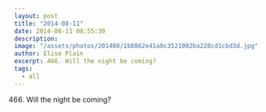 ```yaml
---
layout: post
title: "2014-08-11"
date: 2014-08-11 08:55:30
description: 
image: "/assets/photos/201408/1b8862e41a8c3521002ba228cd1cbd3d.jpg"
author: Elise Plain
excerpt: 466. Will the night be coming?
tags: 
  - all
---
```


466. Will the night be coming?
<p></p>
